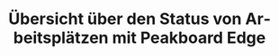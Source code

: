 ---
layout: article
title: Übersicht über den Status von Arbeitsplätzen mit Peakboard Edge
description: 
  - Übersicht über den Status von bis zu 18 Arbeitsplätzen. Jeder Arbeitsplatz kann seinen Status mit Hilfe von Peakboard Edge melden. Grün bedeutet alles ist in Ordnung, Blau bedeutet geplante Pause und Rot bedeutet es gibt an diesem Arbeitsplatz ein Problem.
lang: de
weight: 2000
isDraft: false
ref: Edge-Status-Overview
category:
  - Edge
  - Interaktion
image: Edge-Status-Uebersicht.png
image_thumbnail: Edge-Status-Uebersicht_thumbnail.png
download: Edge-Status-Uebersicht.pbmx
overview_description:
overview_benefits:
overview_data_sources:
---